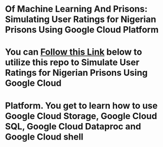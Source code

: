 # Of Machine Learning And Prisons: Simulating User Ratings for Nigerian Prisons Using Google Cloud Platform

# You can [Follow this Link](https://medium.com/the-andela-way/of-machine-learning-and-prisons-simulating-user-ratings-for-nigerian-prisons-using-google-cloud-39d0603bf9e7) below to utilize this repo to Simulate User Ratings for Nigerian Prisons Using Google Cloud 
# Platform. You get to learn how to use Google Cloud Storage, Google Cloud SQL, Google Cloud Dataproc and Google Cloud shell 


